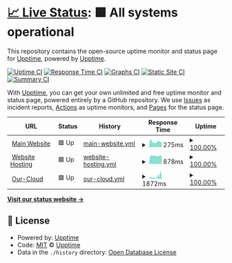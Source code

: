 # [📈 Live Status](https://status.therainbow.dev): <!--live status--> **🟩 All systems operational**

This repository contains the open-source uptime monitor and status page for [Upptime](https://upptime.js.org), powered by [Upptime](https://github.com/upptime/upptime).

[![Uptime CI](https://github.com/TheRainbowDev/upptime-monitor/workflows/Uptime%20CI/badge.svg)](https://github.com/upptime/upptime/actions?query=workflow%3A%22Uptime+CI%22)
[![Response Time CI](https://github.com/TheRainbowDev/upptime-monitor/workflows/Response%20Time%20CI/badge.svg)](https://github.com/upptime/upptime/actions?query=workflow%3A%22Response+Time+CI%22)
[![Graphs CI](https://github.com/TheRainbowDev/upptime-monitor/workflows/Graphs%20CI/badge.svg)](https://github.com/upptime/upptime/actions?query=workflow%3A%22Graphs+CI%22)
[![Static Site CI](https://github.com/TheRainbowDev/upptime-monitor/workflows/Static%20Site%20CI/badge.svg)](https://github.com/upptime/upptime/actions?query=workflow%3A%22Static+Site+CI%22)
[![Summary CI](https://github.com/TheRainbowDev/upptime-monitor/workflows/Summary%20CI/badge.svg)](https://github.com/upptime/upptime/actions?query=workflow%3A%22Summary+CI%22)

With [Upptime](https://upptime.js.org), you can get your own unlimited and free uptime monitor and status page, powered entirely by a GitHub repository. We use [Issues](https://github.com/upptime/upptime/issues) as incident reports, [Actions](https://github.com/upptime/upptime/actions) as uptime monitors, and [Pages](https://status.therainbow.dev) for the status page.

<!--start: status pages-->
<!-- This summary is generated by Upptime (https://github.com/upptime/upptime) -->
<!-- Do not edit this manually, your changes will be overwritten -->
<!-- prettier-ignore -->
| URL | Status | History | Response Time | Uptime |
| --- | ------ | ------- | ------------- | ------ |
| <img alt="" src="https://favicons.githubusercontent.com/therainbow.dev" height="13"> [Main Website](https://therainbow.dev) | 🟩 Up | [main-website.yml](https://github.com/TheRainbowDev/upptime-monitor/commits/HEAD/history/main-website.yml) | <details><summary><img alt="Response time graph" src="./graphs/main-website/response-time-week.png" height="20"> 275ms</summary><br><a href="https://status.therainbow.dev/history/main-website"><img alt="Response time 335" src="https://img.shields.io/endpoint?url=https%3A%2F%2Fraw.githubusercontent.com%2FTheRainbowDev%2Fupptime-monitor%2FHEAD%2Fapi%2Fmain-website%2Fresponse-time.json"></a><br><a href="https://status.therainbow.dev/history/main-website"><img alt="24-hour response time 227" src="https://img.shields.io/endpoint?url=https%3A%2F%2Fraw.githubusercontent.com%2FTheRainbowDev%2Fupptime-monitor%2FHEAD%2Fapi%2Fmain-website%2Fresponse-time-day.json"></a><br><a href="https://status.therainbow.dev/history/main-website"><img alt="7-day response time 275" src="https://img.shields.io/endpoint?url=https%3A%2F%2Fraw.githubusercontent.com%2FTheRainbowDev%2Fupptime-monitor%2FHEAD%2Fapi%2Fmain-website%2Fresponse-time-week.json"></a><br><a href="https://status.therainbow.dev/history/main-website"><img alt="30-day response time 322" src="https://img.shields.io/endpoint?url=https%3A%2F%2Fraw.githubusercontent.com%2FTheRainbowDev%2Fupptime-monitor%2FHEAD%2Fapi%2Fmain-website%2Fresponse-time-month.json"></a><br><a href="https://status.therainbow.dev/history/main-website"><img alt="1-year response time 335" src="https://img.shields.io/endpoint?url=https%3A%2F%2Fraw.githubusercontent.com%2FTheRainbowDev%2Fupptime-monitor%2FHEAD%2Fapi%2Fmain-website%2Fresponse-time-year.json"></a></details> | <details><summary><a href="https://status.therainbow.dev/history/main-website">100.00%</a></summary><a href="https://status.therainbow.dev/history/main-website"><img alt="All-time uptime 100.00%" src="https://img.shields.io/endpoint?url=https%3A%2F%2Fraw.githubusercontent.com%2FTheRainbowDev%2Fupptime-monitor%2FHEAD%2Fapi%2Fmain-website%2Fuptime.json"></a><br><a href="https://status.therainbow.dev/history/main-website"><img alt="24-hour uptime 100.00%" src="https://img.shields.io/endpoint?url=https%3A%2F%2Fraw.githubusercontent.com%2FTheRainbowDev%2Fupptime-monitor%2FHEAD%2Fapi%2Fmain-website%2Fuptime-day.json"></a><br><a href="https://status.therainbow.dev/history/main-website"><img alt="7-day uptime 100.00%" src="https://img.shields.io/endpoint?url=https%3A%2F%2Fraw.githubusercontent.com%2FTheRainbowDev%2Fupptime-monitor%2FHEAD%2Fapi%2Fmain-website%2Fuptime-week.json"></a><br><a href="https://status.therainbow.dev/history/main-website"><img alt="30-day uptime 100.00%" src="https://img.shields.io/endpoint?url=https%3A%2F%2Fraw.githubusercontent.com%2FTheRainbowDev%2Fupptime-monitor%2FHEAD%2Fapi%2Fmain-website%2Fuptime-month.json"></a><br><a href="https://status.therainbow.dev/history/main-website"><img alt="1-year uptime 100.00%" src="https://img.shields.io/endpoint?url=https%3A%2F%2Fraw.githubusercontent.com%2FTheRainbowDev%2Fupptime-monitor%2FHEAD%2Fapi%2Fmain-website%2Fuptime-year.json"></a></details>
| <img alt="" src="https://favicons.githubusercontent.com/rainbowdev.host" height="13"> [Website Hosting](https://rainbowdev.host) | 🟩 Up | [website-hosting.yml](https://github.com/TheRainbowDev/upptime-monitor/commits/HEAD/history/website-hosting.yml) | <details><summary><img alt="Response time graph" src="./graphs/website-hosting/response-time-week.png" height="20"> 878ms</summary><br><a href="https://status.therainbow.dev/history/website-hosting"><img alt="Response time 1428" src="https://img.shields.io/endpoint?url=https%3A%2F%2Fraw.githubusercontent.com%2FTheRainbowDev%2Fupptime-monitor%2FHEAD%2Fapi%2Fwebsite-hosting%2Fresponse-time.json"></a><br><a href="https://status.therainbow.dev/history/website-hosting"><img alt="24-hour response time 595" src="https://img.shields.io/endpoint?url=https%3A%2F%2Fraw.githubusercontent.com%2FTheRainbowDev%2Fupptime-monitor%2FHEAD%2Fapi%2Fwebsite-hosting%2Fresponse-time-day.json"></a><br><a href="https://status.therainbow.dev/history/website-hosting"><img alt="7-day response time 878" src="https://img.shields.io/endpoint?url=https%3A%2F%2Fraw.githubusercontent.com%2FTheRainbowDev%2Fupptime-monitor%2FHEAD%2Fapi%2Fwebsite-hosting%2Fresponse-time-week.json"></a><br><a href="https://status.therainbow.dev/history/website-hosting"><img alt="30-day response time 882" src="https://img.shields.io/endpoint?url=https%3A%2F%2Fraw.githubusercontent.com%2FTheRainbowDev%2Fupptime-monitor%2FHEAD%2Fapi%2Fwebsite-hosting%2Fresponse-time-month.json"></a><br><a href="https://status.therainbow.dev/history/website-hosting"><img alt="1-year response time 1428" src="https://img.shields.io/endpoint?url=https%3A%2F%2Fraw.githubusercontent.com%2FTheRainbowDev%2Fupptime-monitor%2FHEAD%2Fapi%2Fwebsite-hosting%2Fresponse-time-year.json"></a></details> | <details><summary><a href="https://status.therainbow.dev/history/website-hosting">100.00%</a></summary><a href="https://status.therainbow.dev/history/website-hosting"><img alt="All-time uptime 100.00%" src="https://img.shields.io/endpoint?url=https%3A%2F%2Fraw.githubusercontent.com%2FTheRainbowDev%2Fupptime-monitor%2FHEAD%2Fapi%2Fwebsite-hosting%2Fuptime.json"></a><br><a href="https://status.therainbow.dev/history/website-hosting"><img alt="24-hour uptime 100.00%" src="https://img.shields.io/endpoint?url=https%3A%2F%2Fraw.githubusercontent.com%2FTheRainbowDev%2Fupptime-monitor%2FHEAD%2Fapi%2Fwebsite-hosting%2Fuptime-day.json"></a><br><a href="https://status.therainbow.dev/history/website-hosting"><img alt="7-day uptime 100.00%" src="https://img.shields.io/endpoint?url=https%3A%2F%2Fraw.githubusercontent.com%2FTheRainbowDev%2Fupptime-monitor%2FHEAD%2Fapi%2Fwebsite-hosting%2Fuptime-week.json"></a><br><a href="https://status.therainbow.dev/history/website-hosting"><img alt="30-day uptime 100.00%" src="https://img.shields.io/endpoint?url=https%3A%2F%2Fraw.githubusercontent.com%2FTheRainbowDev%2Fupptime-monitor%2FHEAD%2Fapi%2Fwebsite-hosting%2Fuptime-month.json"></a><br><a href="https://status.therainbow.dev/history/website-hosting"><img alt="1-year uptime 100.00%" src="https://img.shields.io/endpoint?url=https%3A%2F%2Fraw.githubusercontent.com%2FTheRainbowDev%2Fupptime-monitor%2FHEAD%2Fapi%2Fwebsite-hosting%2Fuptime-year.json"></a></details>
| <img alt="" src="https://favicons.githubusercontent.com/our-cloud.therainbow.dev" height="13"> [Our-Cloud](https://our-cloud.therainbow.dev) | 🟩 Up | [our-cloud.yml](https://github.com/TheRainbowDev/upptime-monitor/commits/HEAD/history/our-cloud.yml) | <details><summary><img alt="Response time graph" src="./graphs/our-cloud/response-time-week.png" height="20"> 1872ms</summary><br><a href="https://status.therainbow.dev/history/our-cloud"><img alt="Response time 1313" src="https://img.shields.io/endpoint?url=https%3A%2F%2Fraw.githubusercontent.com%2FTheRainbowDev%2Fupptime-monitor%2FHEAD%2Fapi%2Four-cloud%2Fresponse-time.json"></a><br><a href="https://status.therainbow.dev/history/our-cloud"><img alt="24-hour response time 2598" src="https://img.shields.io/endpoint?url=https%3A%2F%2Fraw.githubusercontent.com%2FTheRainbowDev%2Fupptime-monitor%2FHEAD%2Fapi%2Four-cloud%2Fresponse-time-day.json"></a><br><a href="https://status.therainbow.dev/history/our-cloud"><img alt="7-day response time 1872" src="https://img.shields.io/endpoint?url=https%3A%2F%2Fraw.githubusercontent.com%2FTheRainbowDev%2Fupptime-monitor%2FHEAD%2Fapi%2Four-cloud%2Fresponse-time-week.json"></a><br><a href="https://status.therainbow.dev/history/our-cloud"><img alt="30-day response time 1308" src="https://img.shields.io/endpoint?url=https%3A%2F%2Fraw.githubusercontent.com%2FTheRainbowDev%2Fupptime-monitor%2FHEAD%2Fapi%2Four-cloud%2Fresponse-time-month.json"></a><br><a href="https://status.therainbow.dev/history/our-cloud"><img alt="1-year response time 1313" src="https://img.shields.io/endpoint?url=https%3A%2F%2Fraw.githubusercontent.com%2FTheRainbowDev%2Fupptime-monitor%2FHEAD%2Fapi%2Four-cloud%2Fresponse-time-year.json"></a></details> | <details><summary><a href="https://status.therainbow.dev/history/our-cloud">100.00%</a></summary><a href="https://status.therainbow.dev/history/our-cloud"><img alt="All-time uptime 100.00%" src="https://img.shields.io/endpoint?url=https%3A%2F%2Fraw.githubusercontent.com%2FTheRainbowDev%2Fupptime-monitor%2FHEAD%2Fapi%2Four-cloud%2Fuptime.json"></a><br><a href="https://status.therainbow.dev/history/our-cloud"><img alt="24-hour uptime 100.00%" src="https://img.shields.io/endpoint?url=https%3A%2F%2Fraw.githubusercontent.com%2FTheRainbowDev%2Fupptime-monitor%2FHEAD%2Fapi%2Four-cloud%2Fuptime-day.json"></a><br><a href="https://status.therainbow.dev/history/our-cloud"><img alt="7-day uptime 100.00%" src="https://img.shields.io/endpoint?url=https%3A%2F%2Fraw.githubusercontent.com%2FTheRainbowDev%2Fupptime-monitor%2FHEAD%2Fapi%2Four-cloud%2Fuptime-week.json"></a><br><a href="https://status.therainbow.dev/history/our-cloud"><img alt="30-day uptime 100.00%" src="https://img.shields.io/endpoint?url=https%3A%2F%2Fraw.githubusercontent.com%2FTheRainbowDev%2Fupptime-monitor%2FHEAD%2Fapi%2Four-cloud%2Fuptime-month.json"></a><br><a href="https://status.therainbow.dev/history/our-cloud"><img alt="1-year uptime 100.00%" src="https://img.shields.io/endpoint?url=https%3A%2F%2Fraw.githubusercontent.com%2FTheRainbowDev%2Fupptime-monitor%2FHEAD%2Fapi%2Four-cloud%2Fuptime-year.json"></a></details>

<!--end: status pages-->

[**Visit our status website →**](https://status.therainbow.dev)

## 📄 License

- Powered by: [Upptime](https://github.com/upptime/upptime)
- Code: [MIT](./LICENSE) © [Upptime](https://upptime.js.org)
- Data in the `./history` directory: [Open Database License](https://opendatacommons.org/licenses/odbl/1-0/)
